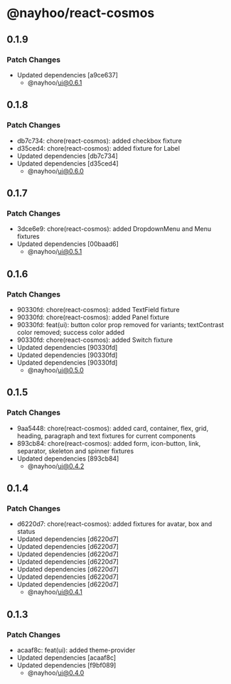 # @nayhoo/react-cosmos

## 0.1.9

### Patch Changes

- Updated dependencies [a9ce637]
  - @nayhoo/ui@0.6.1

## 0.1.8

### Patch Changes

- db7c734: chore(react-cosmos): added checkbox fixture
- d35ced4: chore(react-cosmos): added fixture for Label
- Updated dependencies [db7c734]
- Updated dependencies [d35ced4]
  - @nayhoo/ui@0.6.0

## 0.1.7

### Patch Changes

- 3dce6e9: chore(react-cosmos): added DropdownMenu and Menu fixtures
- Updated dependencies [00baad6]
  - @nayhoo/ui@0.5.1

## 0.1.6

### Patch Changes

- 90330fd: chore(react-cosmos): added TextField fixture
- 90330fd: chore(react-cosmos): added Panel fixture
- 90330fd: feat(ui): button color prop removed for variants; textContrast color removed; success color added
- 90330fd: chore(react-cosmos): added Switch fixture
- Updated dependencies [90330fd]
- Updated dependencies [90330fd]
- Updated dependencies [90330fd]
  - @nayhoo/ui@0.5.0

## 0.1.5

### Patch Changes

- 9aa5448: chore(react-cosmos): added card, container, flex, grid, heading, paragraph and text fixtures for current components
- 893cb84: chore(react-cosmos): added form, icon-button, link, separator, skeleton and spinner fixtures
- Updated dependencies [893cb84]
  - @nayhoo/ui@0.4.2

## 0.1.4

### Patch Changes

- d6220d7: chore(react-cosmos): added fixtures for avatar, box and status
- Updated dependencies [d6220d7]
- Updated dependencies [d6220d7]
- Updated dependencies [d6220d7]
- Updated dependencies [d6220d7]
- Updated dependencies [d6220d7]
- Updated dependencies [d6220d7]
- Updated dependencies [d6220d7]
  - @nayhoo/ui@0.4.1

## 0.1.3

### Patch Changes

- acaaf8c: feat(ui): added theme-provider
- Updated dependencies [acaaf8c]
- Updated dependencies [f9bf089]
  - @nayhoo/ui@0.4.0
